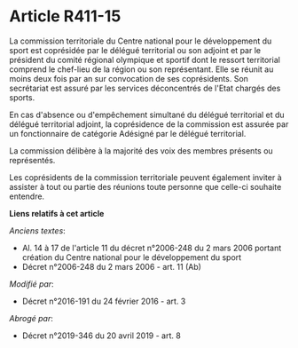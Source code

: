 # Article R411-15

La commission territoriale du Centre national pour le développement du sport est coprésidée par le délégué territorial ou son
adjoint et par le président du comité régional olympique et sportif dont le ressort territorial comprend le chef-lieu de la
région ou son représentant. Elle se réunit au moins deux fois par an sur convocation de ses coprésidents. Son secrétariat est
assuré par les services déconcentrés de l'Etat chargés des sports. 

En cas d'absence ou d'empêchement simultané du délégué territorial et du délégué territorial adjoint, la coprésidence de la
commission est assurée par un fonctionnaire de catégorie Adésigné par le délégué territorial. 

La commission délibère à la majorité des voix des membres présents ou représentés. 

Les coprésidents de la commission territoriale peuvent également inviter à assister à tout ou partie des réunions toute
personne que celle-ci souhaite entendre.

**Liens relatifs à cet article**

_Anciens textes_:

  - Al. 14 à 17 de l'article 11 du décret n°2006-248 du 2 mars 2006 portant création du Centre national pour le développement du sport
  - Décret n°2006-248 du 2 mars 2006 - art. 11 (Ab)

_Modifié par_:

  - Décret n°2016-191 du 24 février 2016 - art. 3

_Abrogé par_:

  - Décret n°2019-346 du 20 avril 2019 - art. 8

